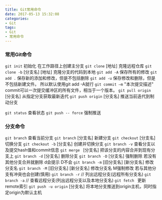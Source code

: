 ```yaml
---
title: Git常用命令
date: 2017-05-13 15:32:08
categories: 
- Git
tags: 
- Git
- 常用命令
---
```

### 常用Git命令
`git init`  初始化 在工作路径上创建主分支
`git clone` [地址]  克隆远程仓库
`git clone -b` [分支名] [地址] 克隆分支的代码到本地
`git add -A` 保存所有的修改
`git add .` 保存新的添加和修改，但是不包括删除
`git add -u` 保存修改和删除，但是不包括新建文件。
所以默认使用git add -A就行
`git commit –m` "本次提交描述" commit可以一次提交缓冲区的所有文件，相当于一个版本。
`git pull origin` [分支名] 从指定分支获取最新迭代
`git push origin` [分支名] 推送当前迭代到制动分支
<!--more-->

`git status`  查看状态
`git push -- force` 强制推送
### 分支命令
`git branch` 查看当前分支
`git branch` [分支名] 新建分支
`git checkout` [分支名] 切换分支
`git checkout -b` [分支名]  创建并切换分支
`git branch -v`  查看分支以及提交hash值和commit信息
`git merge ` [分支名] 把该分支的内容合并到现有分支上
`git branch -d` [分支名]  删除分支
`git branch -D` [分支名]  强制删除 若没有其他分支合并就删除 d会提示 D不会
`git branch -m` [旧分支名] [新分支名]  修改分支名
`git branch -M` [旧分支名] [新分支名]  修改分支名 M强制修改 若与其他分支有冲突也会创建(慎用)
`git branch -r` // 列出远程分支(远程所有分支名)
`git branch -a` // 查看远程分支(列出远程分支以及本地分支名)
`git fetch ` 更新remote索引
`git push -u origin` [分支名]  将本地分支推送到origin主机，同时指定origin为默认主机




